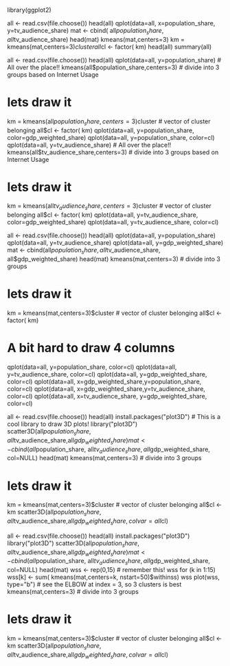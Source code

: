 library(ggplot2)

all <- read.csv(file.choose())
head(all)
qplot(data=all, x=population_share, y=tv_audience_share)
mat <- cbind( all$population_share, all$tv_audience_share)
head(mat)
kmeans(mat,centers=3)
km = kmeans(mat,centers=3)$cluster
all$cl <- factor( km)
head(all)
summary(all)

all <- read.csv(file.choose()) 
head(all)
qplot(data=all, y=population_share) # All over the place!!
kmeans(all$population_share,centers=3) # divide into 3 groups based on Internet Usage
# lets draw it
km = kmeans(all$population_share,centers=3)$cluster # vector of cluster belonging
all$cl <- factor( km)
qplot(data=all, y=population_share, color=gdp_weighted_share)
qplot(data=all, y=population_share, color=cl)
qplot(data=all, y=tv_audience_share) # All over the place!!
kmeans(all$tv_audience_share,centers=3) # divide into 3 groups based on Internet Usage
# lets draw it
km = kmeans(all$tv_audience_share,centers=3)$cluster # vector of cluster belonging
all$cl <- factor( km)
qplot(data=all, y=tv_audience_share, color=gdp_weighted_share)
qplot(data=all, y=tv_audience_share, color=cl)

all <- read.csv(file.choose()) 
head(all)
qplot(data=all, y=population_share)
qplot(data=all, y=tv_audience_share)
qplot(data=all, y=gdp_weighted_share)
mat <- cbind(all$population_share, all$tv_audience_share, all$gdp_weighted_share)
head(mat)
kmeans(mat,centers=3) # divide into 3 groups
# lets draw it
km = kmeans(mat,centers=3)$cluster # vector of cluster belonging
all$cl <- factor( km)
# A bit hard to draw 4 columns
qplot(data=all, y=population_share, color=cl)
qplot(data=all, y=tv_audience_share, color=cl)
qplot(data=all, y=gdp_weighted_share, color=cl)
qplot(data=all, x=gdp_weighted_share,y=population_share, color=cl)
qplot(data=all, x=gdp_weighted_share,y=tv_audience_share, color=cl)
qplot(data=all, x=tv_audience_share, y=gdp_weighted_share, color=cl)

all <- read.csv(file.choose())
head(all)
install.packages("plot3D") # This is a cool library to draw 3D plots!
library("plot3D")
scatter3D(all$population_share,all$tv_audience_share,all$gdp_weighted_share)
mat <- cbind(all$population_share, all$tv_audience_share, all$gdp_weighted_share, col=NULL)
head(mat)
kmeans(mat,centers=3) # divide into 3 groups
# lets draw it
km = kmeans(mat,centers=3)$cluster # vector of cluster belonging
all$cl <- km
scatter3D(all$population_share,all$tv_audience_share,all$gdp_weighted_share, colvar=all$cl)

all <- read.csv(file.choose())
head(all)
install.packages("plot3D")
library("plot3D")
scatter3D(all$population_share,all$tv_audience_share,all$gdp_weighted_share)
mat <- cbind(all$population_share, all$tv_audience_share, all$gdp_weighted_share, col=NULL)
head(mat)
wss <- rep(0,15) # remember this!
wss
for (k in 1:15)
  wss[k] <- sum( kmeans(mat,centers=k, nstart=50)$withinss)
wss
plot(wss, type="b") # see the ELBOW at index = 3, so 3 clusters is best
kmeans(mat,centers=3) # divide into 3 groups
# lets draw it
km = kmeans(mat,centers=3)$cluster # vector of cluster belonging
all$cl <- km
scatter3D(all$population_share,all$tv_audience_share,all$gdp_weighted_share, colvar=all$cl)

